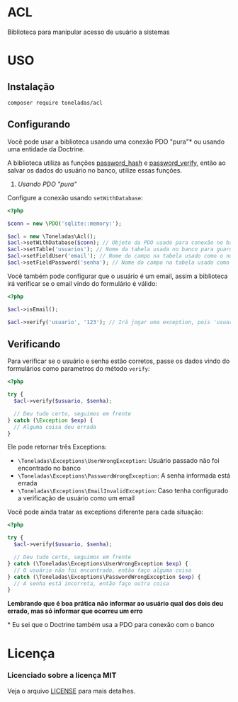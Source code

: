 ACL
=============

Biblioteca para manipular acesso de usuário a sistemas

USO
===

## Instalação

`composer require toneladas/acl`

## Configurando

Você pode usar a biblioteca usando uma conexão PDO "pura"\* ou usando uma entidade da Doctrine.

A biblioteca utiliza as funções [password_hash](http://php.net/manual/en/function.password-hash.php) e [password_verify](http://php.net/manual/en/function.password-verify.php), então ao salvar os dados do usuário no banco, utilize essas funções.

1. *Usando PDO "pura"*

Configure a conexão usando `setWithDatabase`:

```php
<?php

$conn = new \PDO('sqlite::memory:');

$acl = new \Toneladas\Acl();
$acl->setWithDatabase($conn); // Objeto da PDO usado para conexão no banco de dados
$acl->setTable('usuarios'); // Nome da tabela usada no banco para guardar os usuários
$acl->setFieldUser('email'); // Nome do campo na tabela usado como o nome do usuário
$acl->setFieldPassword('senha'); // Nome do campo na tabela usado como a senha do usuário

```

Você também pode configurar que o usuário é um email, assim a biblioteca irá verificar se o email vindo do formulário é válido:
```php
<?php

$acl->isEmail();

$acl->verify('usuario', '123'); // Irá jogar uma exception, pois 'usuario' não é um endereço de email válido
```

## Verificando

Para verificar se o usuário e senha estão corretos, passe os dados vindo do formulários como parametros do método `verify`:

```php
<?php

try {
  $acl->verify($usuario, $senha);

  // Deu tudo certo, seguimos em frente
} catch (\Exception $exp) {
  // Alguma coisa deu errada
}
```

Ele pode retornar três Exceptions:

- `\Toneladas\Exceptions\UserWrongException`: Usuário passado não foi encontrado no banco
- `\Toneladas\Exceptions\PasswordWrongException`: A senha informada está errada
- `\Toneladas\Exceptions\EmailInvalidException`: Caso tenha configurado a verificação de usuário como um email

Você pode ainda tratar as exceptions diferente para cada situação:

```php
<?php

try {
  $acl->verify($usuario, $senha);

  // Deu tudo certo, seguimos em frente
} catch (\Toneladas\Exceptions\UserWrongException $exp) {
  // O usuário não foi encontrado, então faço alguma coisa
} catch (\Toneladas\Exceptions\PasswordWrongException $exp) {
  // A senha está incorreta, então faço outra coisa
}
```

__Lembrando que é boa prática não informar ao usuário qual dos dois deu errado, mas só informar que ocorreu um erro__


\* Eu sei que o Doctrine também usa a PDO para conexão com o banco

Licença
=======

### Licenciado sobre a licença MIT

Veja o arquivo [LICENSE](/LICENSE) para mais detalhes.
